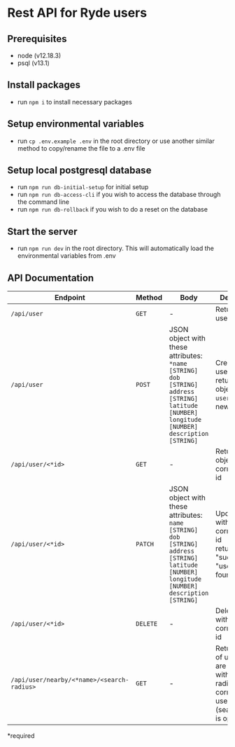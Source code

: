 # Rest API for Ryde users

## Prerequisites

-   node (v12.18.3)
-   psql (v13.1)

## Install packages

-   run `npm i` to install necessary packages

## Setup environmental variables

-   run `cp .env.example .env` in the root directory
    or use another similar method to copy/rename the file to a .env file

## Setup local postgresql database

-   run `npm run db-initial-setup` for initial setup
-   run `npm run db-access-cli` if you wish to access the database through the command line
-   run `npm run db-rollback` if you wish to do a reset on the database

## Start the server

-   run `npm run dev` in the root directory. This will automatically load the environmental variables from .env

## API Documentation

| Endpoint                                   | Method   | Body                                                                                                                                                                               | Description                                                                                                        |
| ------------------------------------------ | -------- | ---------------------------------------------------------------------------------------------------------------------------------------------------------------------------------- | ------------------------------------------------------------------------------------------------------------------ |
| `/api/user`                                | `GET`    | -                                                                                                                                                                                  | Returns all users                                                                                                  |
| `/api/user`                                | `POST`   | JSON object with these attributes:<br/>`*name [STRING]`<br />`dob [STRING]`<br />`address [STRING]`<br />`latitude [NUMBER]`<br />`longitude [NUMBER]`<br />`description [STRING]` | Creates a new user<br />returns a json object with<br />`user_id` of the new user                                  |
| `/api/user/<*id>`                          | `GET`    | -                                                                                                                                                                                  | Returns user object with corresponding id                                                                          |
| `/api/user/<*id>`                          | `PATCH`  | JSON object with these attributes:<br/>`name [STRING]`<br />`dob [STRING]`<br />`address [STRING]`<br />`latitude [NUMBER]`<br />`longitude [NUMBER]`<br />`description [STRING]`  | Updates user with corresponding id<br />returns "success" or "user not found"                                      |
| `/api/user/<*id>`                          | `DELETE` | -                                                                                                                                                                                  | Deletes user with corresponding id                                                                                 |
| `/api/user/nearby/<*name>/<search-radius>` | `GET`    | -                                                                                                                                                                                  | Returns a list of users who are<br/>within search radius of the corresponding user<br/>(search radius is optional) |

\*required
